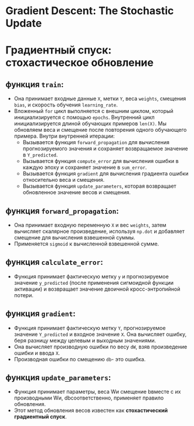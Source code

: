 # Gradient Descent: The Stochastic Update
# Градиентный спуск: стохастическое обновление

## функция `train`:
* Она принимает входные данные `X`, метки `Y`, веса `weights`, смещения `bias`, и скорость обучения `learning_rate`.
* Вложенный `for` цикл выполняется с внешним циклом, который инициализируется с помощью `epochs`. Внутренний цикл 
инициализируется длиной обучающих примеров `len(X)`. Мы обновляем веса и смещение после повторения одного обучающего примера. 
Внутри внутренней итерации:
  - Вызывается функция `forward_propagation` для вычисления прогнозируемого значения и сохраняет возвращаемое значение в `Y_predicted`.
  - Вызывается функция `compute_error` для вычисления ошибки в каждую эпоху и сохраняет значение в `sum_error`.
  - Вызывается функция `gradient` для вычисления градиента ошибки относительно веса и смещения.
  - Вызывается функция `update_parameters`, которая возвращает обновленное значение весов и смещения.
  
## функция `forward_propagation`:

* Она принимает входную переменную `X` и вес `weights`, затем вычисляет скалярное произведение, 
используя `np.dot` и добавляет смещение для вычисления взвешенной суммы.
* Применяется `sigmoid` к вычисленной взвешенной сумме.

## функция `calculate_error`:

* Функция принимает фактическую метку `y` и прогнозируемое значение `y_predicted` (после применения сигмоидной функции активации) 
и возвращает значение двоичной кросс-энтропийной потери.

## функция `gradient`:

* Функция принимает фактическую метку `Y`, прогнозируемое значение `Y_predicted` и входное значение `X`. Онa вычисляет ошибку, 
беря разницу между целевым и выходным значениями.
* Онa вычисляет производную ошибки по весу `dW`, взяв произведение ошибки и ввода `X`.
* Производная ошибки по смещению `db`- это ошибка.

## функция `update_parameters`:

* Функция принимает параметры, веса Wи смещение bвместе с их производными Wи, dbсоответственно, применяет правило обновления.
* Этот метод обновления весов известен как **стохастический градиентный спуск**.

